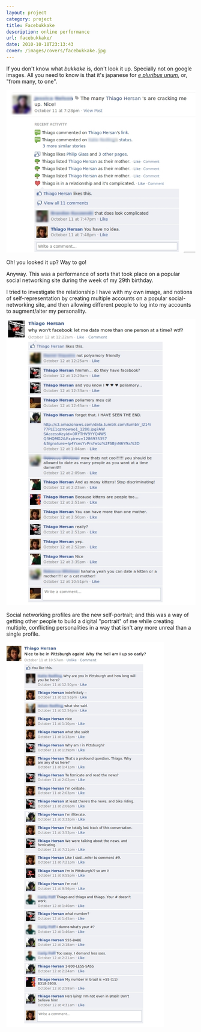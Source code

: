 ```yaml
---
layout: project
category: project
title: Facebukkake
description: online performance
url: facebukkake/
date: 2010-10-10T23:13:43
cover: /images/covers/facebukkake.jpg
---
```

If you don't know what *bukkake* is, don't look it up. Specially not on google images. All you need to know is that it's japanese for *[e pluribus unum](http://en.wikipedia.org/wiki/E_pluribus_unum)*, or, "from many, to one".

![](/images/projects/facebukkake/tgh02.jpg)

Oh! you looked it up? Way to go!

Anyway. This was a performance of sorts that took place on a popular social networking site during the week of my 29th birthday.

I tried to investigate the relationship I have with my own image, and notions of self-representation by creating multiple accounts on a popular social-networking site, and then allowing different people to log into my accounts to augment/alter my personality.

![](/images/projects/facebukkake/tgh01.jpg)

Social networking profiles are the new self-portrait; and this was a way of getting other people to build a digital "portrait" of me while creating multiple, conflicting personalities in a way that isn't any more unreal than a single profile.

![](/images/projects/facebukkake/tgh00.jpg)
